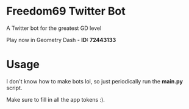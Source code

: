 # Freedom69 Twitter Bot
A Twitter bot for the greatest GD level

Play now in Geometry Dash - **ID: 72443133**

# Usage
I don't know how to make bots lol, so just periodically run the **main.py** script.

Make sure to fill in all the app tokens :).
